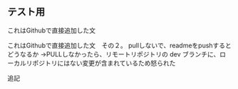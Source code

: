 ## テスト用

これはGithubで直接追加した文

これはGithubで直接追加した文　その２。
pullしないで、readmeをpushするとどうなるか
→PULLしなかったら、リモートリポジトリの dev ブランチに、ローカルリポジトリにはない変更が含まれているため怒られた


追記
